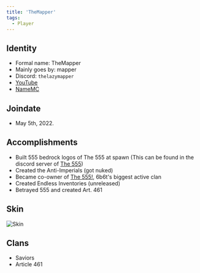 ```yaml
---
title: 'TheMapper'
tags:
  - Player
---
```


## Identity
* Formal name: TheMapper
* Mainly goes by: mapper
* Discord: `thelazymapper`
* [YouTube](https://www.youtube.com/@TheLazyMapper1556)
* [NameMC](https://nl.namemc.com/profile/DuhDeadlyDurk.1)

## Joindate
* May 5th, 2022.


## Accomplishments
- Built 555 bedrock logos of The 555 at spawn (This can be found in the discord server of [The 555](../Groups/555.md))
- Created the Anti-Imperials (got nuked)
- Became co-owner of [The 555!](../Groups/555.md), 6b6t's biggest active clan
- Created Endless Inventories (unreleased)
- Betrayed 555 and created Art. 461

## Skin
![Skin](https://s.namemc.com/3d/skin/body.png?id=b24124ee2cc014a9&model=classic&theta=30&phi=21&time=90&width=100&height=200)

## Clans
- Saviors
- Article 461
